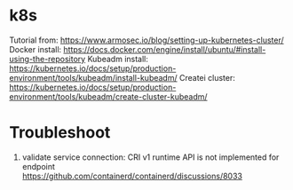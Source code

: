 # k8s
Tutorial from: https://www.armosec.io/blog/setting-up-kubernetes-cluster/
Docker install: https://docs.docker.com/engine/install/ubuntu/#install-using-the-repository
Kubeadm install: https://kubernetes.io/docs/setup/production-environment/tools/kubeadm/install-kubeadm/
Createi cluster: https://kubernetes.io/docs/setup/production-environment/tools/kubeadm/create-cluster-kubeadm/


# Troubleshoot
1. validate service connection: CRI v1 runtime API is not implemented for endpoint <br> https://github.com/containerd/containerd/discussions/8033
